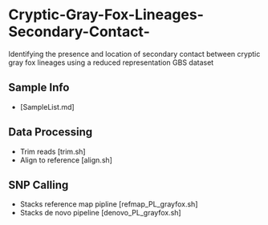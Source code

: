 # Cryptic-Gray-Fox-Lineages-Secondary-Contact-
Identifying the presence and location of secondary contact between cryptic gray fox lineages using a reduced representation GBS dataset

## **Sample Info**
* [SampleList.md]

## **Data Processing**
* Trim reads [trim.sh]
* Align to reference [align.sh]

## SNP Calling
* Stacks reference map pipline [refmap_PL_grayfox.sh]
* Stacks de novo pipeline [denovo_PL_grayfox.sh]
